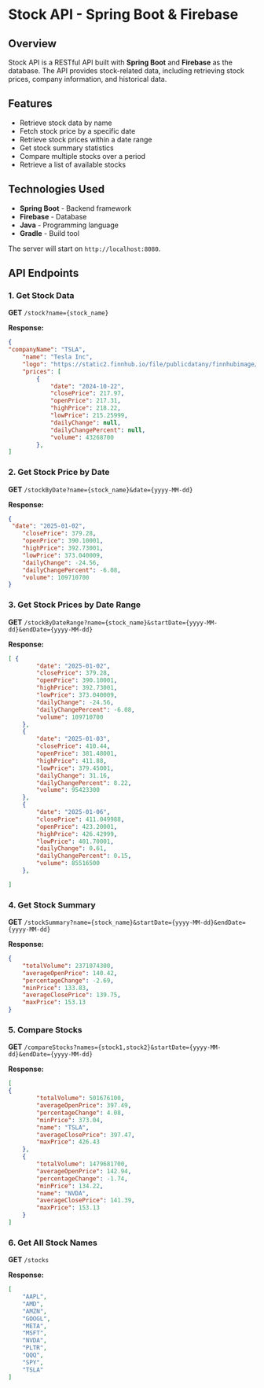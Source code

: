 # Stock API - Spring Boot & Firebase

## Overview

Stock API is a RESTful API built with **Spring Boot** and **Firebase** as the database. The API provides stock-related data, including retrieving stock prices, company information, and historical data.

## Features

- Retrieve stock data by name
- Fetch stock price by a specific date
- Retrieve stock prices within a date range
- Get stock summary statistics
- Compare multiple stocks over a period
- Retrieve a list of available stocks

## Technologies Used

- **Spring Boot** - Backend framework
- **Firebase** -  Database
- **Java** - Programming language
- **Gradle** - Build tool

The server will start on `http://localhost:8080`.

## API Endpoints

### 1. Get Stock Data

**GET** `/stock?name={stock_name}`

**Response:**

```json
{
"companyName": "TSLA",
    "name": "Tesla Inc",
    "logo": "https://static2.finnhub.io/file/publicdatany/finnhubimage/stock_logo/TSLA.png",
    "prices": [
        {
            "date": "2024-10-22",
            "closePrice": 217.97,
            "openPrice": 217.31,
            "highPrice": 218.22,
            "lowPrice": 215.25999,
            "dailyChange": null,
            "dailyChangePercent": null,
            "volume": 43268700
        },
]
```

### 2. Get Stock Price by Date

**GET** `/stockByDate?name={stock_name}&date={yyyy-MM-dd}`

**Response:**

```json
{
 "date": "2025-01-02",
    "closePrice": 379.28,
    "openPrice": 390.10001,
    "highPrice": 392.73001,
    "lowPrice": 373.040009,
    "dailyChange": -24.56,
    "dailyChangePercent": -6.08,
    "volume": 109710700
}
```

### 3. Get Stock Prices by Date Range

**GET** `/stockByDateRange?name={stock_name}&startDate={yyyy-MM-dd}&endDate={yyyy-MM-dd}`

**Response:**

```json
[ {
        "date": "2025-01-02",
        "closePrice": 379.28,
        "openPrice": 390.10001,
        "highPrice": 392.73001,
        "lowPrice": 373.040009,
        "dailyChange": -24.56,
        "dailyChangePercent": -6.08,
        "volume": 109710700
    },
    {
        "date": "2025-01-03",
        "closePrice": 410.44,
        "openPrice": 381.48001,
        "highPrice": 411.88,
        "lowPrice": 379.45001,
        "dailyChange": 31.16,
        "dailyChangePercent": 8.22,
        "volume": 95423300
    },
    {
        "date": "2025-01-06",
        "closePrice": 411.049988,
        "openPrice": 423.20001,
        "highPrice": 426.42999,
        "lowPrice": 401.70001,
        "dailyChange": 0.61,
        "dailyChangePercent": 0.15,
        "volume": 85516500
    },

]
```

### 4. Get Stock Summary

**GET** `/stockSummary?name={stock_name}&startDate={yyyy-MM-dd}&endDate={yyyy-MM-dd}`

**Response:**

```json
{
    "totalVolume": 2371074300,
    "averageOpenPrice": 140.42,
    "percentageChange": -2.69,
    "minPrice": 133.83,
    "averageClosePrice": 139.75,
    "maxPrice": 153.13
}
```

### 5. Compare Stocks

**GET** `/compareStocks?names={stock1,stock2}&startDate={yyyy-MM-dd}&endDate={yyyy-MM-dd}`

**Response:**

```json
[
{
        "totalVolume": 501676100,
        "averageOpenPrice": 397.49,
        "percentageChange": 4.08,
        "minPrice": 373.04,
        "name": "TSLA",
        "averageClosePrice": 397.47,
        "maxPrice": 426.43
    },
    {
        "totalVolume": 1479681700,
        "averageOpenPrice": 142.94,
        "percentageChange": -1.74,
        "minPrice": 134.22,
        "name": "NVDA",
        "averageClosePrice": 141.39,
        "maxPrice": 153.13
    }
]
```

### 6. Get All Stock Names

**GET** `/stocks`

**Response:**

```json
[
    "AAPL",
    "AMD",
    "AMZN",
    "GOOGL",
    "META",
    "MSFT",
    "NVDA",
    "PLTR",
    "QQQ",
    "SPY",
    "TSLA"
]
```


